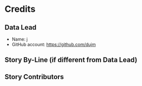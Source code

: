 Credits
=======

Data Lead
----------------

* Name: j
* GitHub account: https://github.com/dujm



Story By-Line (if different from Data Lead)
-----





Story Contributors
------------
